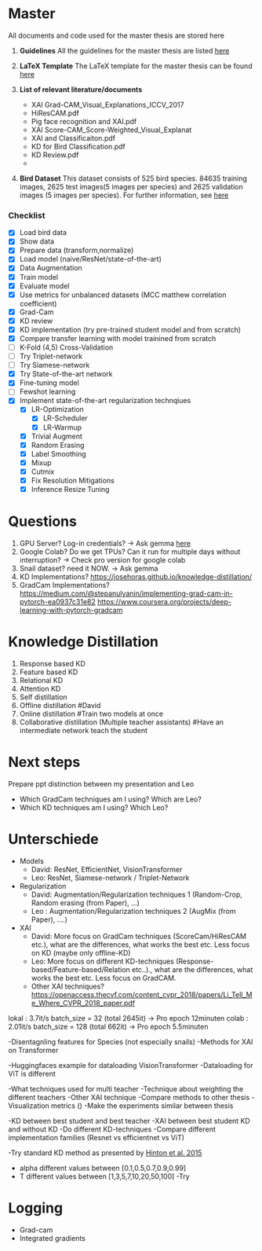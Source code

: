 # Master

All documents and code used for the master thesis are stored here

1.  **Guidelines**
    All the guidelines for the master thesis are listed [here](https://www.uni-frankfurt.de/58323931/ContentPage_58323931)

1.  **LaTeX Template**
    The LaTeX template for the master thesis can be found [here](https://github.com/goethe-tcs/thesis-template)

1.  **List of relevant literature/documents**
    - XAI Grad-CAM_Visual_Explanations_ICCV_2017
    - HiResCAM.pdf
    - Pig face recognition and XAI.pdf
    - XAI Score-CAM_Score-Weighted_Visual_Explanat
    - XAI and Classificaiton.pdf
    - KD for Bird Classification.pdf
    - KD Review.pdf
    -
1.  **Bird Dataset**
    This dataset consists of 525 bird species. 84635 training images, 2625 test images(5 images per species) and 2625 validation images (5 images per species). For further information, see [here](https://www.kaggle.com/datasets/gpiosenka/100-bird-species)

### Checklist

- [x] Load bird data
- [x] Show data
- [x] Prepare data (transform,normalize)
- [x] Load model (naive/ResNet/state-of-the-art)
- [x] Data Augmentation
- [x] Train model
- [x] Evaluate model
- [x] Use metrics for unbalanced datasets (MCC matthew correlation coefficient)
- [x] Grad-Cam
- [x] KD review
- [x] KD implementation (try pre-trained student model and from scratch)
- [x] Compare transfer learning with model trainined from scratch
- [ ] K-Fold (4,5) Cross-Validation
- [ ] Try Triplet-network
- [ ] Try Siamese-network
- [x] Try State-of-the-art network
- [x] Fine-tuning model
- [ ] Fewshot learning
- [x] Implement state-of-the-art regularization technqiues
  - [x] LR-Optimization
    - [x] LR-Scheduler
    - [x] LR-Warmup
  - [x] Trivial Augment
  - [x] Random Erasing
  - [x] Label Smoothing
  - [x] Mixup
  - [x] Cutmix
  - [x] Fix Resolution Mitigations
  - [x] Inference Resize Tuning

# Questions

1. GPU Server? Log-in credentials? -> Ask gemma [here](https://images.cv/dataset/snail-image-classification-dataset)
2. Google Colab? Do we get TPUs? Can it run for multiple days without interruption? -> Check pro version for google colab
3. Snail dataset? need it NOW. -> Ask gemma
4. KD Implementations? https://josehoras.github.io/knowledge-distillation/
5. GradCam Implementations? https://medium.com/@stepanulyanin/implementing-grad-cam-in-pytorch-ea0937c31e82 https://www.coursera.org/projects/deep-learning-with-pytorch-gradcam

# Knowledge Distillation

1. Response based KD
2. Feature based KD
3. Relational KD
4. Attention KD
5. Self distillation
6. Offline distillation #David
7. Online distillation #Train two models at once
8. Collaborative distillation (Multiple teacher assistants) #Have an intermediate network teach the student

# Next steps

Prepare ppt distinction between my presentation and Leo

- Which GradCam techniques am I using? Which are Leo?
- Which KD techniques am I using? Which Leo?

# Unterschiede

- Models
  - David: ResNet, EfficientNet, VisionTransformer
  - Leo: ResNet, Siamese-network / Triplet-Network
- Regularization
  - David: Augmentation/Regularization techniques 1 (Random-Crop, Random erasing (from Paper), ...)
  - Leo : Augmentation/Regularization techniques 2 (AugMix (from Paper), ....)
- XAI
  - David: More focus on GradCam techniques (ScoreCam/HiResCAM etc.), what are the differences, what works the best etc. Less focus on KD (maybe only offline-KD)
  - Leo: More focus on different KD-techniques (Response-based/Feature-based/Relation etc..)., what are the differences, what works the best etc. Less focus on GradCAM.
  - Other XAI techniques? https://openaccess.thecvf.com/content_cvpr_2018/papers/Li_Tell_Me_Where_CVPR_2018_paper.pdf

lokal : 3.7it/s batch_size = 32 (total 2645it) -> Pro epoch 12minuten
colab : 2.01it/s batch_size = 128 (total 662it) -> Pro epoch 5.5minuten

-Disentagnling features for Species (not especially snails)
-Methods for XAI on Transformer

-Huggingfaces example for dataloading VisionTransformer
-Dataloading for ViT is different

-What techniques used for multi teacher
-Technique about weighting the different teachers
-Other XAI technique
-Compare methods to other thesis
-Visualization metrics ()
-Make the experiments similar between thesis

-KD between best student and best teacher
-XAI between best student KD and without KD
-Do different KD-techniques
-Compare different implementation families (Resnet vs efficientnet vs ViT)

-Try standard KD method as presented by [Hinton et al. 2015](https://arxiv.org/abs/1503.02531)

- alpha different values between [0.1,0.5,0.7,0.9,0.99]
- T different values between [1,3,5,7,10,20,50,100]
  -Try

# Logging

- Grad-cam
- Integrated gradients

